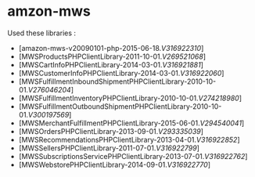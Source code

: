 amzon-mws
===========================

Used these libraries :

- [amazon-mws-v20090101-php-2015-06-18._V316922310_]
- [MWSProductsPHPClientLibrary-2011-10-01._V269521068_]
- [MWSCartInfoPHPClientLibrary-2014-03-01._V316921881_]
- [MWSCustomerInfoPHPClientLibrary-2014-03-01._V316922060_]
- [MWSFulfillmentInboundShipmentPHPClientLibrary-2010-10-01._V276046204_]
- [MWSFulfillmentInventoryPHPClientLibrary-2010-10-01._V274218980_]
- [MWSFulfillmentOutboundShipmentPHPClientLibrary-2010-10-01._V300197569_]
- [MWSMerchantFulfillmentPHPClientLibrary-2015-06-01._V294540041_]
- [MWSOrdersPHPClientLibrary-2013-09-01._V293335039_]
- [MWSRecommendationsPHPClientLibrary-2013-04-01._V316922852_]
- [MWSSellersPHPClientLibrary-2011-07-01._V316922799_]
- [MWSSubscriptionsServicePHPClientLibrary-2013-07-01._V316922762_]
- [MWSWebstorePHPClientLibrary-2014-09-01._V316922770_]